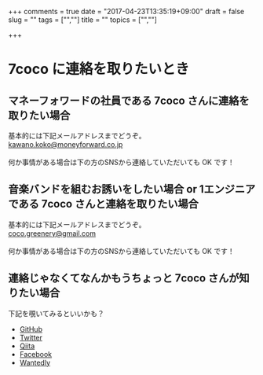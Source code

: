 +++
comments = true
date = "2017-04-23T13:35:19+09:00"
draft = false
slug = ""
tags = ["",""]
title = ""
topics = ["",""]

+++

# 7coco に連絡を取りたいとき
## マネーフォワードの社員である 7coco さんに連絡を取りたい場合
基本的には下記メールアドレスまでどうぞ。<br>
kawano.koko@moneyforward.co.jp<br>
<br>
何か事情がある場合は下の方のSNSから連絡していただいても OK です！

## 音楽バンドを組むお誘いをしたい場合 or 1エンジニアである 7coco さんと連絡を取りたい場合
基本的には下記メールアドレスまでどうぞ。<br>
coco.greenery@gmail.com<br>
<br>
何か事情がある場合は下の方のSNSから連絡していただいても OK です！


## 連絡じゃなくてなんかもうちょっと 7coco さんが知りたい場合
下記を覗いてみるといいかも？

- [GitHub](https://github.com/7coco)
- [Twitter](https://twitter.com/7__coco)
- [Qiita](http://qiita.com/7coco)
- [Facebook](https://www.facebook.com/kawano.coco)
- [Wantedly](https://www.wantedly.com/users/19748120)
